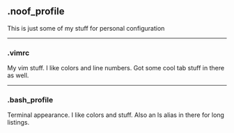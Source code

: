 ## .noof_profile

This is just some of my stuff for personal configuration

---
### .vimrc

My vim stuff. I like colors and line numbers.
Got some cool tab stuff in there as well.

---
### .bash_profile

Terminal appearance. I like colors and stuff.
Also an ls alias in there for long listings.
